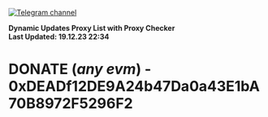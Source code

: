 [![Telegram channel](https://img.shields.io/endpoint?url=https://runkit.io/damiankrawczyk/telegram-badge/branches/master?url=https://t.me/n4z4v0d)](https://t.me/n4z4v0d) 

**Dynamic Updates Proxy List with Proxy Checker**  
**Last Updated: 19.12.23 22:34**

# DONATE (_any evm_) - 0xDEADf12DE9A24b47Da0a43E1bA70B8972F5296F2

